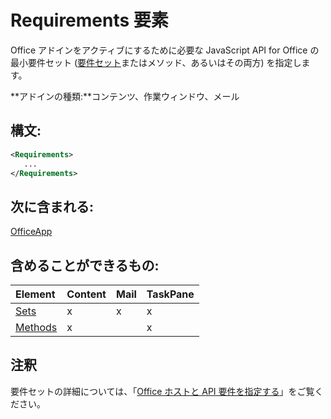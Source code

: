 
# <a name="requirements-element"></a>Requirements 要素
Office アドインをアクティブにするために必要な JavaScript API for Office の最小要件セット ([要件セット](../../docs/overview/specify-office-hosts-and-api-requirements.md#SpecifyRequirementSets_sets)またはメソッド、あるいはその両方) を指定します。

 **アドインの種類:**コンテンツ、作業ウィンドウ、メール


## <a name="syntax:"></a>構文:


```XML
<Requirements>
   ...
</Requirements>
```


## <a name="contained-in:"></a>次に含まれる:

[OfficeApp](../../reference/manifest/officeapp.md)


## <a name="can-contain:"></a>含めることができるもの:



|**Element**|**Content**|**Mail**|**TaskPane**|
|:-----|:-----|:-----|:-----|
|[Sets](../../reference/manifest/sets.md)|x|x|x|
|[Methods](../../reference/manifest/methods.md)|x||x|

## <a name="remarks"></a>注釈

要件セットの詳細については、「[Office ホストと API 要件を指定する](../../docs/overview/specify-office-hosts-and-api-requirements.md)」をご覧ください。

